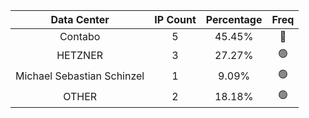 | Data Center | IP Count | Percentage | Freq |
|:------------:|:--------:|:-----------:|:-----:|
| Contabo | 5 | 45.45% | 🔴 |
| HETZNER | 3 | 27.27% | 🟢 |
| Michael Sebastian Schinzel | 1 | 9.09% | 🟢 |
| OTHER | 2 | 18.18% | 🟢 |